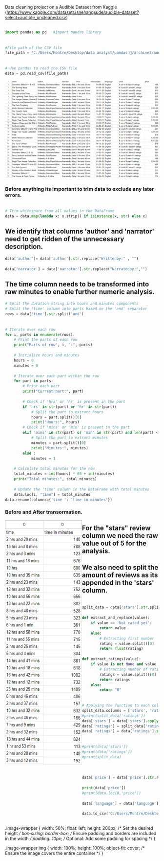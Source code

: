 Data cleaning project on a Audible Dataset from Kaggle (https://www.kaggle.com/datasets/snehangsude/audible-dataset?select=audible_uncleaned.csv)

```Python 

import pandas as pd   #Import pandas library


#File path of the CSV file
file_path = 'C:/Users/Montre/Desktop/data analyst/pandas 🐼/archive3/audible_uncleaned.csv'


# Use pandas to read the CSV file
data = pd.read_csv(file_path)
```

![dataset_before_cleaning](./images/audible_uncleaned.csv.png "CSV SpreadSheet to be transformed for analysis")


### Before anything its important to trim data to exclude any later errors. 
```Python

# Trim whitespace from all values in the DataFrame
data = data.map(lambda x: x.strip() if isinstance(x, str) else x)
```

## We identify that columns 'author' and 'narrator' need to get ridden of the unnecessary description.
```Python 
data['author']= data['author'].str.replace("Writtenby:" , "")

data['narrator'] = data['narrator'].str.replace("Narratedby:","")
```

## The time column needs to be transformed into raw minutes to enable further numeric analysis.

```Python 
# Split the duration string into hours and minutes components
# Split the 'time' column into parts based on the 'and' separator
rows = data['time'].str.split('and')


# Iterate over each row
for i, parts in enumerate(rows):
    # Print the parts of each row
    print("Parts of row", i, ":", parts)
    
    # Initialize hours and minutes
    hours = 0
    minutes = 0

    # Iterate over each part within the row
    for part in parts:
        # Print each part
        print("Current part:", part)

        # Check if 'hrs' or 'hr' is present in the part
        if 'hrs' in str(part) or 'hr' in str(part):
            # Split the part to extract hours
            hours = part.split()[0]
            print("Hours:", hours)
        # Check if 'mins' or 'min' is present in the part
        elif 'mins' in str(part) or 'min' in str(part) and len(part) < 10:
            # Split the part to extract minutes
            minutes = part.split()[0]
            print("Minutes:", minutes)
        else :
            minutes = 1

    # Calculate total minutes for the row
    total_minutes = int(hours) * 60 + int(minutes)
    print("Total minutes:", total_minutes)

    # Update the 'time' column in the DataFrame with total minutes
    data.loc[i, "time"] = total_minutes
data.rename(columns={'time ': 'time in minutes'})
```
### Before and After transormation. 

<div class="image-container">
    <img src="./images/time_before.png" alt="time_before_png" style="width: 25%; height: 800px; float: left;">
    <img src="./images/time_after.png" alt="time_after_png" style="width: 25%; height: 800px; float: left;">
</div>


## For the "stars" review column we need the raw value out of 5 for the analysis. 
## We also need to split the amount of reviews as its appended in the 'stars' column.
```Python

split_data = data['stars'].str.split('(?<=stars)', expand=True)

def extract_and_replace(value):
    if value == 'Not rated yet':
        return value
    else:
        # Extracting first number
        rating = value.split()[0]
        return float(rating)

def extract_ratings(value):
    if value is not None and value != 'Nan' :
        # Extracting number of ratings
        ratings = value.split()[0]
        return ratings
    else:
        return "0"


# Applying the function to each column
split_data.columns = ['stars', 'ratings']
#print(split_data['ratings'])
data['stars'] = data['stars'].apply(extract_and_replace)
data['ratings'] = split_data['ratings'].apply(extract_ratings)
data['ratings'] = data['ratings'].str.replace(',', '').astype(int)


#print(data['stars'])
#print(data['ratings'])
#print(split_data)



data['price'] = data['price'].str.replace("Free","0").str.replace(',', '').str.replace('.00', '').astype(float)

print(data['price'])
#print(data.loc[8,'price'])

data['language'] = data['language'].str.title()

data.to_csv('C:/Users/Montre/Desktop/data analyst/pandas 🐼/archive3/cleaned_data.csv', index=False)



```

.image-wrapper {
    width: 50%;
    float: left;
    height: 200px; /* Set the desired height */
    box-sizing: border-box; /* Ensure padding and borders are included in the width */
    padding: 10px; /* Optional: Add some padding for spacing */
}

.image-wrapper img {
    width: 100%;
    height: 100%;
    object-fit: cover; /* Ensure the image covers the entire container */
}

